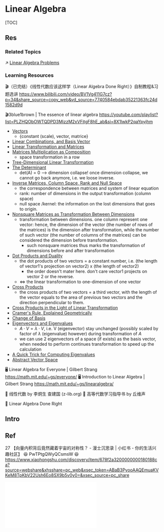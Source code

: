 # Linear Algebra

[TOC]



## Res
### Related Topics
↗ [Linear Algebra Problems](../../../../../🔑%20CS%20Core/🧙‍♂️%20Algorithm%20&%20Data%20Structure/Classic%20Algorithms%20by%20Problems%20&%20Contexts/🦜%20Programming%20Implementation%20of%20Math%20Problems/Algebra%20Problems/Linear%20Algebra%20Problems/Linear%20Algebra%20Problems.md)


### Learning Resources
🎬（已完结）《线性代数应该这样学（Linear Algebra Done Right）》自制教程&习题选讲 https://www.bilibili.com/video/BV1Vg411G7cz?p=34&share_source=copy_web&vd_source=7740584ebdab35221363fc24d1582d9d

🎬3blue1brown | The essence of linear algebra
https://youtube.com/playlist?list=PLZHQObOWTQDPD3MizzM2xVFitgF8hE_ab&si=8X1lwkP2qaYpyjhm
- [Vectors](https://youtu.be/fNk_zzaMoSs?si=id1HVbCfkjOuxMoD)
	- {constant (scale), vector, matrice}
- [Linear Combinations, and Basis Vector](https://youtu.be/k7RM-ot2NWY?si=C38tMZgo97TyXN-4)
- [Linear Transformation and Matrices](https://youtu.be/kYB8IZa5AuE?si=a6uRwquDDI-bgItJ)
- [Matrices Multiplication as Composition](https://youtu.be/XkY2DOUCWMU?si=Ydbrf1xcuRBsWU_V)
	- space transformation in a row
- [Tree-Dimensional Linear Transformation](https://youtu.be/rHLEWRxRGiM?si=sUy2t6ywc8pYK6C6)
- [The Determinant](https://youtu.be/Ip3X9LOh2dk?si=OqQFTSj27lsbd_jT)
	- det(A) = 0 --> dimension collapse! once dimension collapse, we cannot go back anymore, i.e. we loose inverse.
- [Inverse Matrices, Column Space, Rank and Null Space](https://youtu.be/uQhTuRlWMxw?si=s5tkXSarFPhbgkGu)
	- the correspondence between matrices and system of linear equation
	- rank: number of dimensions in the output transformation (column space)
	-  null space /kernel: the information on the lost dimensions that goes to origin.
- [Nonsquare Matrices as Transformation Between Dimensions](https://youtu.be/v8VSDg_WQlA?si=ktYec8EXhauF499J)
	- transformation between dimensions. one column represent one vector: hence, the dimension of the vector (the number of rows of the matrices) is the dimension after transformation, while the number of such vector (the number of columns of the matrices) can be considered the dimension before transformation.
		- such nonsquare matrices thus marks the transformation of dimensions before and after transformation
- [Dot Products and Duality](https://youtu.be/LyGKycYT2v0?si=NUvXx8aL_LiQN-HH)
	- the dot products of two vectors = a constant number, i.e. (the length of vector1's projection on vector2) x (the length of vector2) 
		- the order doesn't mater here. don't care vector1 projects on vector 2 or the reverse.
	- $\Leftrightarrow$ the linear transformation to one-dimension of one vector
- [Cross Products](https://youtu.be/eu6i7WJeinw?si=E2b6J5sM7yePnzfD)
	- the cross products of two vectors = a third vector, with the length of the vector equals to the area of previous two vectors and the direction perpendicular to them.
- [Cross Products in the Light of Linear Transformation](https://youtu.be/BaM7OCEm3G0?si=-skraUVHxzhWLS4d)
- [Cramer's Rule, Explained Geometrically](https://youtu.be/jBsC34PxzoM?si=5Scb3V7qqQuJvxgN)
- [Change of Basis](https://youtu.be/P2LTAUO1TdA?si=YM6App8dLoslQfxD)
- [Eigenvectors and Eigenvalues](https://youtu.be/PFDu9oVAE-g?si=YEuRFok2K10E2v5J)
	- $A\cdot V = \lambda\cdot V$, i.e. V (eigenvector) stay unchanged (possibly scaled by factor of $\lambda$ (eigenvalue) however) during transformation of $A$
	- we can use 2 eigenvectors of a space (if exists) as the basis vector, when needed to perform continues transformation to speed up the calculation
- [A Quick Trick for Computing Eigenvalues](https://youtu.be/e50Bj7jn9IQ?si=7vhXujTuqgS6XnPQ)
- [Abstract Vector Space](https://youtu.be/TgKwz5Ikpc8?si=bM0W9ETqruHxIS-J)


🖥️ Linear Algebra for Everyone | Gilbert Strang https://math.mit.edu/~gs/everyone/
🖥️ Introduction to Linear Algebra | Gilbert Strang https://math.mit.edu/~gs/linearalgebra/

📖 线性代数 by 李炯生 查建国 (z-lib.org)
📖 高等代数学习指导书 by 丘维声

📖 Linear Algebra Done Right



## Intro



## Ref
[逆矩阵是什么？]: https://www.shuxuele.com/algebra/matrix-inverse.html

27 【向量内积背后竟然藏着宇宙的对称性？ - 漫士沉思录 | 小红书 - 你的生活兴趣社区】 😆 PwTPtgQWyQCsmsW 😆 https://www.xiaohongshu.com/discovery/item/678f2a3200000000180188ca?source=webshare&xhsshare=pc_web&xsec_token=ABaB3PyooAAQEmuaKVKeM8TpKbV22Ush6Eo8SX9b5v0y0=&xsec_source=pc_share

[Linear algebra concept maps]: https://minireference.com/blog/linear-algebra-concept-maps/
![linear_algebra_page1](../../../../../../Assets/Cheat_Sheets/linear_algebra_page1.pdf)
